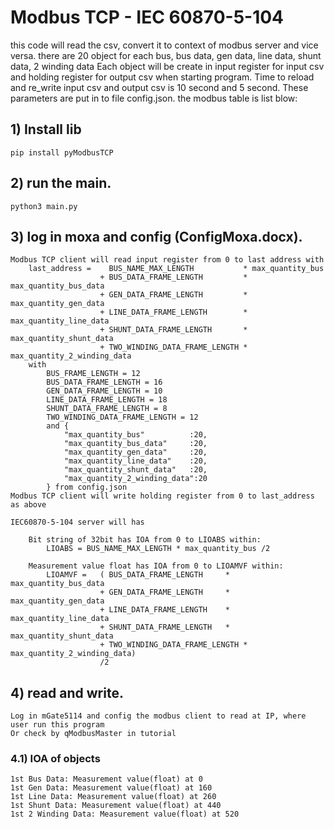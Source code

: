 # Modbus TCP - IEC 60870-5-104
this code will read the csv,  convert it to context of modbus server and vice versa.
there are 20 object for each bus, bus data, gen data, line data, shunt data, 2 winding data
Each object will be create in input register for input csv and holding register for output
csv when starting program. Time to reload and re_write input csv and output csv is 10 
second and 5 second. These parameters are put in to file config.json.
the modbus table is list blow:

<!-- For 20 object for each object type
                |   Input register      |   Holding register    | type          | Modbus TCP Server     | IEC 60870-5-104 type
------------------------------------------------------------------------------------------------------------------------------------
                |   start   -   end     |   from    -   to      | bit string    |
bus             |   0       -   239     |   0       -   239     | float         |12 x  Ir,HR            |   6 x bit sting 32 bit
bus_data        |   240     -   559     |   240     -   559     | float         |16 x  Ir,HR            |   8 x measurement float
gen_data        |   560     -   759     |   560     -   759     | float         |10 x  Ir,HR            |   5 x measurement float
line_data       |   760     -   1119    |   760     -   1119    | float         |18 x  Ir,HR            |   9 x measurement float
shunt_data      |   1120    -   1279    |   1120    -   1279    | float         |8  x  Ir,HR            |   4 x measurement float
2_winding_data  |   1280    -   1519    |   1280    -   1519    | float         |12 x  Ir,HR            |   6 x measurement float -->

## 1) Install lib
    pip install pyModbusTCP
## 2) run the main.
    python3 main.py
## 3) log in moxa and config (ConfigMoxa.docx).
    Modbus TCP client will read input register from 0 to last address with 
        last_address =    BUS_NAME_MAX_LENGTH           * max_quantity_bus
                        + BUS_DATA_FRAME_LENGTH         * max_quantity_bus_data
                        + GEN_DATA_FRAME_LENGTH         * max_quantity_gen_data
                        + LINE_DATA_FRAME_LENGTH        * max_quantity_line_data
                        + SHUNT_DATA_FRAME_LENGTH       * max_quantity_shunt_data
                        + TWO_WINDING_DATA_FRAME_LENGTH * max_quantity_2_winding_data
        with 
            BUS_FRAME_LENGTH = 12
            BUS_DATA_FRAME_LENGTH = 16
            GEN_DATA_FRAME_LENGTH = 10
            LINE_DATA_FRAME_LENGTH = 18
            SHUNT_DATA_FRAME_LENGTH = 8
            TWO_WINDING_DATA_FRAME_LENGTH = 12
            and {
                "max_quantity_bus"          :20,
                "max_quantity_bus_data"     :20,
                "max_quantity_gen_data"     :20,
                "max_quantity_line_data"    :20,
                "max_quantity_shunt_data"   :20,
                "max_quantity_2_winding_data":20
            } from config.json
    Modbus TCP client will write holding register from 0 to last_address as above

    IEC60870-5-104 server will has
    
        Bit string of 32bit has IOA from 0 to LIOABS within:
            LIOABS = BUS_NAME_MAX_LENGTH * max_quantity_bus /2

        Measurement value float has IOA from 0 to LIOAMVF within:
            LIOAMVF =   ( BUS_DATA_FRAME_LENGTH     * max_quantity_bus_data
                        + GEN_DATA_FRAME_LENGTH     * max_quantity_gen_data
                        + LINE_DATA_FRAME_LENGTH    * max_quantity_line_data
                        + SHUNT_DATA_FRAME_LENGTH   * max_quantity_shunt_data
                        + TWO_WINDING_DATA_FRAME_LENGTH * max_quantity_2_winding_data)
                        /2
## 4) read and write.
    Log in mGate5114 and config the modbus client to read at IP, where user run this program
    Or check by qModbusMaster in tutorial
### 4.1) IOA of objects
    1st Bus Data: Measurement value(float) at 0
    1st Gen Data: Measurement value(float) at 160
    1st Line Data: Measurement value(float) at 260
    1st Shunt Data: Measurement value(float) at 440
    1st 2 Winding Data: Measurement value(float) at 520
